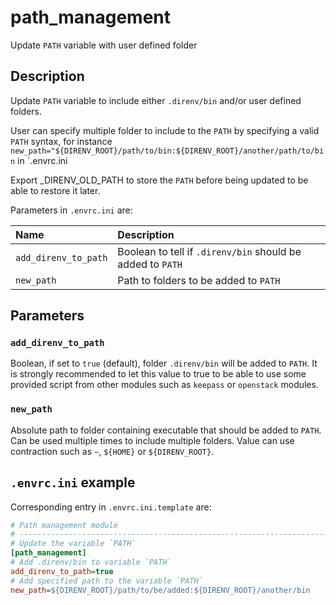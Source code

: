 # path_management
Update `PATH` variable with user defined folder

## Description

Update `PATH` variable to include either `.direnv/bin` and/or user defined
folders.

User can specify multiple folder to include to the `PATH` by specifying a
valid `PATH` syntax, for instance
`new_path="${DIRENV_ROOT}/path/to/bin:${DIRENV_ROOT}/another/path/to/bin` in
`.envrc.ini

Export _DIRENV_OLD_PATH to store the `PATH` before being updated to be able
to restore it later.

Parameters in `.envrc.ini` are:

<center>

| Name                 | Description                                                |
| :--------------------| :--------------------------------------------------------- |
| `add_direnv_to_path` | Boolean to tell if `.direnv/bin` should be added to `PATH` |
| `new_path`           | Path to folders to be added to `PATH`                      |

</center>

## Parameters

### `add_direnv_to_path`

Boolean, if set to `true` (default), folder `.direnv/bin` will be added to
`PATH`. It is strongly recommended to let this value to true to be able to
use some provided script from other modules such as `keepass` or `openstack`
modules.

### `new_path`

Absolute path to folder containing executable that should be added to
`PATH`. Can be used multiple times to include multiple folders. Value can
use contraction such as `~`, `${HOME}` or `${DIRENV_ROOT}`.

## `.envrc.ini` example

Corresponding entry in `.envrc.ini.template` are:

```ini
# Path management module
# ------------------------------------------------------------------------------
# Update the variable `PATH`
[path_management]
# Add .direnv/bin to variable `PATH`
add_direnv_to_path=true
# Add specified path to the variable `PATH`
new_path=${DIRENV_ROOT}/path/to/be/added:${DIRENV_ROOT}/another/bin
```
